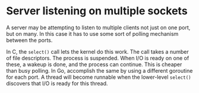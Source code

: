 # Server listening on multiple sockets

A server may be attempting to listen to multiple clients not just on one port, but on many. In this case it has to use some sort of polling mechanism between the ports.

In C, the `select()` call lets the kernel do this work. The call takes a number of file descriptors. The process is suspended. When I/O is ready on one of these, a wakeup is done, and the process can continue. This is cheaper than busy polling. In Go, accomplish the same by using a different goroutine for each port. A thread will become runnable when the lower-level `select()` discovers that I/O is ready for this thread. 